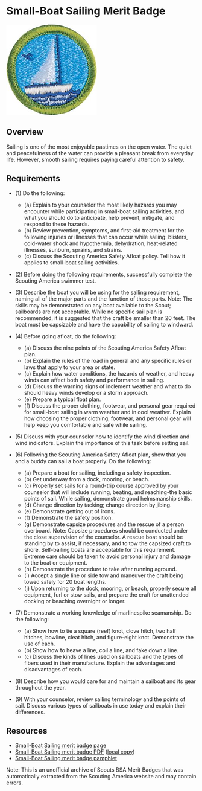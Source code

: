 

# Small-Boat Sailing Merit Badge

![Small-Boat Sailing Merit Badge](images/small-boat-sailing-merit-badge.jpg)

## Overview



Sailing is one of the most enjoyable pastimes on the open water. The quiet and peacefulness of the water can provide a pleasant break from everyday life. However, smooth sailing requires paying careful attention to safety.

## Requirements

* (1) Do the following:
    * (a) Explain to your counselor the most likely hazards you may encounter while participating in small-boat sailing activities, and what you should do to anticipate, help prevent, mitigate, and respond to these hazards.
    * (b) Review prevention, symptoms, and first-aid treatment for the following injuries or illnesses that can occur while sailing: blisters, cold-water shock and hypothermia, dehydration, heat-related illnesses, sunburn, sprains, and strains.
    * (c) Discuss the Scouting America Safety Afloat policy. Tell how it applies to small-boat sailing activities.


* (2) Before doing the following requirements, successfully complete the Scouting America swimmer test.
* (3) Describe the boat you will be using for the sailing requirement, naming all of the major parts and the function of those parts. Note: The skills may be demonstrated on any boat available to the Scout; sailboards are not acceptable. While no specific sail plan is recommended, it is suggested that the craft be smaller than 20 feet. The boat must be capsizable and have the capability of sailing to windward.
* (4) Before going afloat, do the following:
    * (a) Discuss the nine points of the Scouting America Safety Afloat plan.
    * (b) Explain the rules of the road in general and any specific rules or laws that apply to your area or state.
    * (c) Explain how water conditions, the hazards of weather, and heavy winds can affect both safety and performance in sailing.
    * (d) Discuss the warning signs of inclement weather and what to do should heavy winds develop or a storm approach.
    * (e) Prepare a typical float plan.
    * (f) Discuss the proper clothing, footwear, and personal gear required for small-boat sailing in warm weather and in cool weather. Explain how choosing the proper clothing, footwear, and personal gear will help keep you comfortable and safe while sailing.


* (5) Discuss with your counselor how to identify the wind direction and wind indicators. Explain the importance of this task before setting sail.
* (6) Following the Scouting America Safety Afloat plan, show that you and a buddy can sail a boat properly. Do the following:
    * (a) Prepare a boat for sailing, including a safety inspection.
    * (b) Get underway from a dock, mooring, or beach.
    * (c) Properly set sails for a round-trip course approved by your counselor that will include running, beating, and reaching-the basic points of sail. While sailing, demonstrate good helmsmanship skills.
    * (d) Change direction by tacking; change direction by jibing.
    * (e) Demonstrate getting out of irons.
    * (f) Demonstrate the safety position.
    * (g) Demonstrate capsize procedures and the rescue of a person overboard. Note: Capsize procedures should be conducted under the close supervision of the counselor. A rescue boat should be standing by to assist, if necessary, and to tow the capsized craft to shore. Self-bailing boats are acceptable for this requirement. Extreme care should be taken to avoid personal injury and damage to the boat or equipment.
    * (h) Demonstrate the procedure to take after running aground.
    * (i) Accept a single line or side tow and maneuver the craft being towed safely for 20 boat lengths.
    * (j) Upon returning to the dock, mooring, or beach, properly secure all equipment, furl or stow sails, and prepare the craft for unattended docking or beaching overnight or longer.


* (7) Demonstrate a working knowledge of marlinespike seamanship. Do the following:
    * (a) Show how to tie a square (reef) knot, clove hitch, two half hitches, bowline, cleat hitch, and figure-eight knot. Demonstrate the use of each.
    * (b) Show how to heave a line, coil a line, and fake down a line.
    * (c) Discuss the kinds of lines used on sailboats and the types of fibers used in their manufacture. Explain the advantages and disadvantages of each.


* (8) Describe how you would care for and maintain a sailboat and its gear throughout the year.
* (9) With your counselor, review sailing terminology and the points of sail. Discuss various types of sailboats in use today and explain their differences.


## Resources

- [Small-Boat Sailing merit badge page](https://www.scouting.org/merit-badges/small-boat-sailing/)
- [Small-Boat Sailing merit badge PDF](https://filestore.scouting.org/filestore/Merit_Badge_ReqandRes/Pamphlets/Small%20Boat%20Sailing.pdf) ([local copy](files/small-boat-sailing-merit-badge.pdf))
- [Small-Boat Sailing merit badge pamphlet](https://www.scoutshop.org/bsa-small-boat-sailing-merit-badge-pamphlet-661049.html)

Note: This is an unofficial archive of Scouts BSA Merit Badges that was automatically extracted from the Scouting America website and may contain errors.